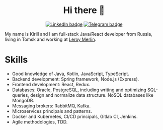 <h1 align="center">Hi there 👋</h1>
<div align="center">
  
  <!-- [![CV badge](https://img.shields.io/badge/-CV-green?style=flat)](https://ilekir.online/) -->
  [![LinkedIn badge](https://img.shields.io/badge/-LinkedIn-blue?logo=linkedin&style=flat)](https://linkedin.com/in/liveisgood8)
  [![Telegram badge](https://img.shields.io/badge/-Telegram-informational?logo=telegram&style=flat)](https://t.me/liveisgood8)
  
</div>

My name is Kirill and I am full-stack Java/React developer from Russia, living in Tomsk and working at [Leroy Merlin](https://tech.leroymerlin.ru/).



Skills
======================

- Good knowledge of Java, Kotlin, JavaScript, TypeScript.
- Backend development: Spring framework, Node.js (Express).
- Frontend development: React, Redux.
- Databases: Oracle, PostgreSQL, including writing and optimizing SQL-queries, design and normalize data structure. NoSQL databases like MongoDB.
- Messaging brokers: RabbitMQ, Kafka.
- Microservices principals and patterns.
- Docker and Kubernetes, CI/CD principals, Gitlab CI, Jenkins.
- Agile methodologies, TDD.
